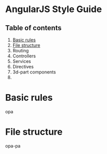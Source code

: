 # AngularJS Style Guide

## Table of contents
1. [Basic rules](#basic-rules)
2. [File structure](#File-structure)
3. Routing
4. Controllers
5. Services
6. Directives
7. 3d-part components
8. 


# Basic rules
opa

# File structure
opa-pa
